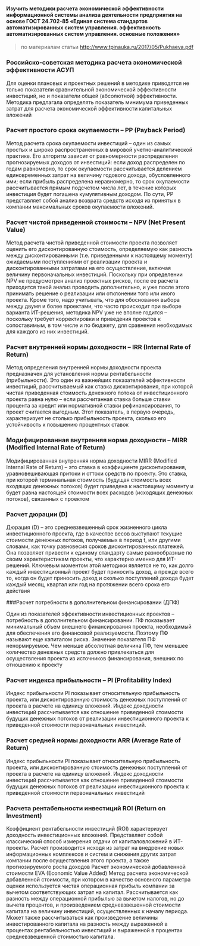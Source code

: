 #### Изучить методики расчета экономической эффективности информационной системы анализа деятельности предприятия на основе ГОСТ 24.702-85 «Единая система стандартов автоматизированных систем управления. эффективность автоматизированных систем управления. основные положения»
> по материалам статьи http://www.tpinauka.ru/2017/05/Pukhaeva.pdf

### Российско-советская методика расчета экономической эффективности АСУП

Для оценки плановых и проектных решений в методике приводятся не только показатели сравнительной экономической эффективности инвестиций, но и показатели общей (абсолютной) эффективности. Методика предлагала определять показатель минимума приведенных затрат для расчета экономической эффективности капитальных вложений

### Расчет простого срока окупаемости – PP (Payback Period)

Метод расчета срока окупаемости инвестиций – один из самых простых и широко распространенных в мировой учетно-аналитической практике. Его алгоритм зависит от равномерности распределения прогнозируемых доходов от инвестиций: если доход распределен по годам равномерно, то срок окупаемости рассчитывается делением единовременных затрат на величину годового дохода, обусловленного ими; если прибыль распределена неравномерно, то срок окупаемости рассчитывается прямым подсчетом числа лет, в течение которых инвестиция будет погашена кумулятивным доходом. По сути, РР представляет собой анализ возврата средств исходя из принятых в компании максимальных сроков окупаемости вложений.

### Расчет чистой приведенной стоимости – NPV (Net Present Value)

Метод расчета чистой приведенной стоимости проекта позволяет оценить его дисконтированную стоимость, определяемую как разность между дисконтированными (т.е. приведенными к настоящему моменту) ожидаемыми поступлениями от реализации проекта и дисконтированными затратами на его осуществление, включая величину первоначальных инвестиций. Поскольку при определении NPV не предусмотрен анализ проектных рисков, после ее расчета приходится такой анализ проводить дополнительно, и уже после этого принимать решение о реализации или отклонении того или иного проекта. Кроме того, надо учитывать, что для обоснования выбора между двумя и более проектами, что часто происходит при выборе варианта ИТ-решения, методика NPV уже не вполне годится – поскольку требует корректировки и приведения проектов к сопоставимым, в том числе и по бюджету, для сравнения необходимых для каждого из них инвестиций.

### Расчет внутренней нормы доходности – IRR (Internal Rate of Return)

Метод определения внутренней нормы доходности проекта предназначен для установления нормы рентабельности (прибыльности). Это один из важнейших показателей эффективности инвестиций, рассчитываемый как ставка дисконтирования, при которой чистая приведенная стоимость денежного потока от инвестиционного проекта равна нулю – если рассчитанная ставка больше ставки процента за кредит или нормативной ставки рефинансирования, то проект считается выгодным. Этот показатель, в первую очередь, характеризует не столько прибыльность проекта, сколько его устойчивость к повышению процентных ставок

### Модифицированная внутренняя норма доходности – MIRR (Modified Internal Rate of Return)

Модифицированная внутренняя норма доходности MIRR (Modified Internal Rate of Return) – это ставка в коэффициенте дисконтирования, уравновешивающая притоки и оттоки средств по проекту. Это ставка, при которой терминальная стоимость (будущая стоимость всех входящих денежных потоков) будет приведена к настоящему моменту и будет равна настоящей стоимости всех расходов (исходящих денежных потоков), связанных с проектом

### Расчет дюрации (D)

Дюрация (D) – это средневзвешенный срок жизненного цикла инвестиционного проекта, где в качестве весов выступают текущие стоимости денежных потоков, получаемых в период t, или другими словами, как точку равновесия сроков дисконтированных платежей. Она позволяет привести к единому стандарту самые разнообразные по своим характеристикам проекты, что характерно именно для ИТ-решений. Ключевым моментом этой методики является не то, как долго каждый инвестиционный проект будет приносить доход, а прежде всего то, когда он будет приносить доход и сколько поступлений дохода будет каждый месяц, квартал или год на протяжении всего срока его действия

###Расчет потребности в дополнительном финансировании (ДПФ)

Один из показателей эффективности инвестиционных проектов – потребность в дополнительном финансировании. ПФ показывает минимальный объем внешнего финансирования проекта, необходимый для обеспечения его финансовой реализуемости. Поэтому ПФ называют еще капиталом риска. Значение показателя ПФ ненормируемое. Чем меньше абсолютная величина ПФ, тем меньшее количество денежных средств должно привлекаться для осуществления проекта из источников финансирования, внешних по отношению к проекту

### Расчет индекса прибыльности – PI (Profitability Index)

Индекс прибыльности PI показывает относительную прибыльность проекта, или дисконтированную стоимость денежных поступлений от проекта в расчете на единицу вложений. Индекс доходности инвестиций рассчитывается как отношение приведенной стоимости будущих денежных потоков от реализации инвестиционного проекта к приведенной стоимости первоначальных инвестиций.

### Расчет средней нормы доходности ARR (Average Rate of Return)

Индекс прибыльности PI показывает относительную прибыльность проекта, или дисконтированную стоимость денежных поступлений от проекта в расчете на единицу вложений. Индекс доходности инвестиций рассчитывается как отношение приведенной стоимости будущих денежных потоков от реализации инвестиционного проекта к приведенной стоимости первоначальных инвестиций

### Расчета рентабельности инвестиций ROI (Return on Investment)

Коэффициент рентабельности инвестиций (ROI) характеризует доходность инвестиционных вложений. Представляет собой классический способ измерения отдачи от капиталовложений в ИТ-проекты. Расчет производится исходя из затрат на внедрение новых информационных комплексов и систем и снижения других затрат компании после осуществления этого проекта, а также прогнозируемого роста доходов
Расчет экономической добавленной стоимости EVA (Economic Value Added)
Метод расчета экономической добавленной стоимости, при котором в качестве основного параметра оценки используется чистая операционная прибыль компании за вычетом соответствующих затрат на капитал. Рассчитывается как разность между операционной прибылью за вычетом налогов, но до вычета процентов, и произведением средневзвешенной стоимости капитала на величину инвестиций, осуществленных к началу периода. Может также рассчитываться как произведение величины инвестированного капитала на разность между выраженной в процентах рентабельностью инвестиций и выраженной в процентах средневзвешенной стоимостью капитала.

